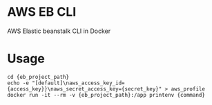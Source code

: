 # AWS EB CLI
AWS Elastic beanstalk CLI in Docker

# Usage
```shell script
cd {eb_project_path}
echo -e "[default]\naws_access_key_id={access_key}}\naws_secret_access_key={secret_key}" > aws_profile
docker run -it --rm -v {eb_project_path}:/app printenv {command}
```


